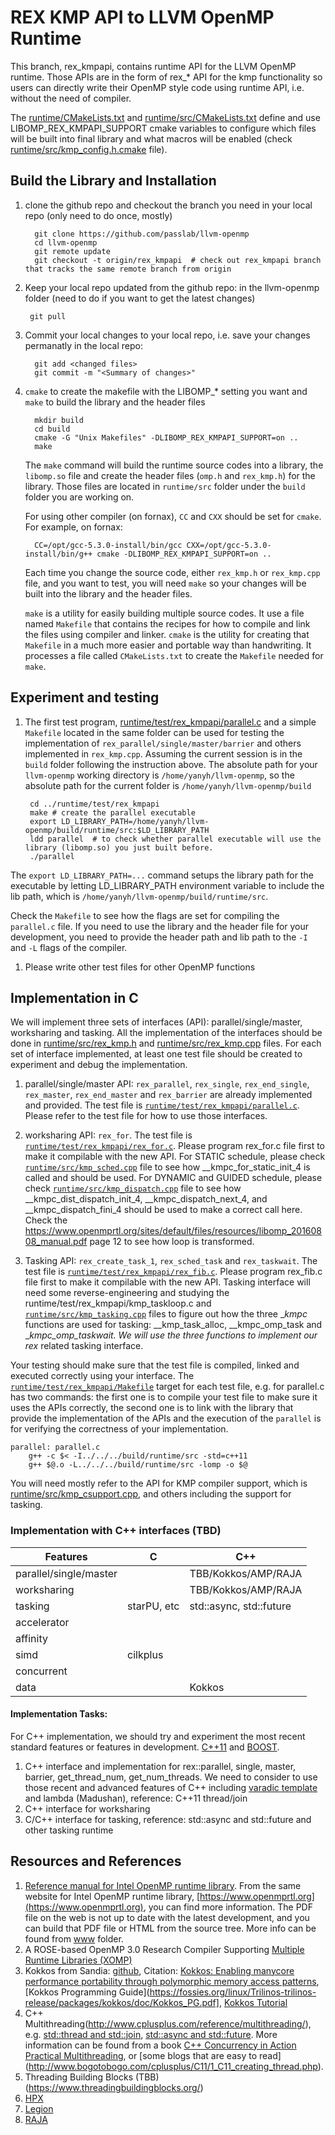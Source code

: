 # REX KMP API to LLVM OpenMP Runtime
This branch, rex_kmpapi, contains runtime API for the LLVM OpenMP runtime. 
Those APIs are in the form of rex_* API for the kmp functionality so users can directly 
  write their OpenMP style code using runtime API, i.e. without the need of compiler.

The [runtime/CMakeLists.txt](runtime/CMakeLists.txt) and [runtime/src/CMakeLists.txt](runtime/src/CMakeLists.txt) 
define and use LIBOMP_REX_KMPAPI_SUPPORT cmake variables to configure which files will be built into final library 
and what macros will be enabled (check [runtime/src/kmp_config.h.cmake](runtime/src/kmp_config.h.cmake) file). 

## Build the Library and Installation
  1. clone the github repo and checkout the branch you need in your local repo (only need to do once, mostly)
  
           git clone https://github.com/passlab/llvm-openmp 
           cd llvm-openmp
           git remote update
           git checkout -t origin/rex_kmpapi  # check out rex_kmpapi branch that tracks the same remote branch from origin
	   
  1. Keep your local repo updated from the github repo: in the llvm-openmp folder (need to do if you want to get the latest changes)
  
          git pull
	   
  1. Commit your local changes to your local repo, i.e. save your changes permanatly in the local repo:
   
           git add <changed files>
           git commit -m "<Summary of changes>"
	  
  1. `cmake` to create the makefile with the LIBOMP_* setting you want and `make` to build the library and the header files
  
           mkdir build
           cd build
           cmake -G "Unix Makefiles" -DLIBOMP_REX_KMPAPI_SUPPORT=on ..
           make
           
     The `make` command will build the runtime source codes into a library, the `libomp.so` file and create the header files (`omp.h` and `rex_kmp.h`) for the library. Those files are located in `runtime/src` folder under the `build` folder you are working on. 
           
     For using other compiler (on fornax), `CC` and `CXX` should be set for `cmake`. For example, on fornax: 
      
           CC=/opt/gcc-5.3.0-install/bin/gcc CXX=/opt/gcc-5.3.0-install/bin/g++ cmake -DLIBOMP_REX_KMPAPI_SUPPORT=on ..
           
     Each time you change the source code, either `rex_kmp.h` or `rex_kmp.cpp` file, and you want to test, you will need `make` so your 
     changes will be built into the library and the header files. 
     
     `make` is a utility for easily building multiple source codes. It use a file named `Makefile` that contains the recipes for how to compile and link the files using compiler and linker. `cmake` is the utility for creating that `Makefile` in a much more easier and portable way than handwriting. It processes a file called `CMakeLists.txt` to create the `Makefile` needed for `make`. 
    
 ## Experiment and testing 
   1. The first test program, [runtime/test/rex_kmpapi/parallel.c](runtime/test/rex_kmpapi/parallel.c) and a simple `Makefile` located in the same folder can be used for testing the implementation of `rex_parallel/single/master/barrier` and others implemented in `rex_kmp.cpp`. Assuming the current session is in the `build` folder following the instruction above. The absolute path for your `llvm-openmp` working directory is `/home/yanyh/llvm-openmp`, so the absolute path for the current folder is `/home/yanyh/llvm-openmp/build`
   
           cd ../runtime/test/rex_kmpapi
           make # create the parallel executable
           export LD_LIBRARY_PATH=/home/yanyh/llvm-openmp/build/runtime/src:$LD_LIBRARY_PATH
           ldd parallel  # to check whether parallel executable will use the library (libomp.so) you just built before. 
           ./parallel
   
   The `export LD_LIBRARY_PATH=...` command setups the library path for the executable by letting LD_LIBRARY_PATH environment variable to include the lib path, which is `/home/yanyh/llvm-openmp/build/runtime/src`. 
     
   Check the `Makefile` to see how the flags are set for compiling the `parallel.c` file. If you need to use the library and the header file for your development, you need to provide the header path and lib path to the `-I` and `-L` flags of the compiler.
     
   1. Please write other test files for other OpenMP functions

## Implementation in C
We will implement three sets of interfaces (API): parallel/single/master, worksharing and tasking. All the implementation of the interfaces should be done in [runtime/src/rex_kmp.h](runtime/src/rex_kmp.h) and [runtime/src/rex_kmp.cpp](runtime/src/rex_kmp.cpp) files. For each set of interface implemented, at least one test file should be created to experiment and debug the implementation. 
  1. parallel/single/master API: `rex_parallel`, `rex_single`, `rex_end_single`, `rex_master`, `rex_end_master` and `rex_barrier` 
     are already implemented and provided. The test file is [`runtime/test/rex_kmpapi/parallel.c`](runtime/test/rex_kmpapi/parallel.c). 
     Please refer to the test file for how to use those interfaces. 
     
  1. worksharing API: `rex_for`. The test file is [`runtime/test/rex_kmpapi/rex_for.c`](runtime/test/rex_kmpapi/rex_for.c). 
     Please program rex_for.c file first to make it compilable with the new API. For STATIC schedule, please check [`runtime/src/kmp_sched.cpp`](runtime/src/kmp_sched.cpp) file to
     see how __kmpc_for_static_init_4 is called and should be used. For DYNAMIC and GUIDED schedule, please check
     [`runtime/src/kmp_dispatch.cpp`](runtime/src/kmp_dispatch.cpp) file to see how __kmpc_dist_dispatch_init_4, __kmpc_dispatch_next_4, and __kmpc_dispatch_fini_4 should be used to make a correct call here. Check the https://www.openmprtl.org/sites/default/files/resources/libomp_20160808_manual.pdf page 12 to see how loop is transformed. 
     
  1. Tasking API: `rex_create_task_1`, `rex_sched_task` and `rex_taskwait`. The test file is [`runtime/test/rex_kmpapi/rex_fib.c`](runtime/test/rex_kmpapi/rex_fib.c). Please program rex_fib.c file first to make it compilable with the new API. Tasking interface will need some reverse-engineering and studying the runtime/test/rex_kmpapi/kmp_taskloop.c and [`runtime/src/kmp_tasking.cpp`](runtime/src/kmp_tasking.cpp) files to figure out how the three __kmpc_ functions are used for tasking: __kmp_task_alloc, __kmpc_omp_task and __kmpc_omp_taskwait. We will use the three functions to implement our rex_ related tasking interface.
      
Your testing should make sure that the test file is compiled, linked and executed correctly using your interface. The [`runtime/test/rex_kmpapi/Makefile`](runtime/test/rex_kmpapi/Makefile) target for each test file, e.g. for parallel.c has two commands: the first one is to compile your test file to make sure it uses the APIs correctly, the second one is to link with the library that provide the implementation of the APIs and the execution of the `parallel` is for verifying the correctness of your implementation. 

````
parallel: parallel.c
	g++ -c $< -I../../../build/runtime/src -std=c++11
	g++ $@.o -L../../../build/runtime/src -lomp -o $@
````
  
  You will need mostly refer to the API for KMP compiler support, which is [runtime/src/kmp_csupport.cpp](runtime/src/kmp_csupport.cpp), and others including the support for tasking. 
  
  
### Implementation with C++ interfaces (TBD)

| Features               | C           | C++                     |
|------------------------|-------------|-------------------------|
| parallel/single/master |             | TBB/Kokkos/AMP/RAJA     |
| worksharing            |             | TBB/Kokkos/AMP/RAJA     |
| tasking                | starPU, etc | std::async, std::future |
| accelerator            |             |                         |
| affinity               |             |                         |
| simd                   | cilkplus    |                         |
| concurrent             |             |                         |
| data                   |             | Kokkos                  |
  
#### Implementation Tasks:
For C++ implementation, we should try and experiment the most recent standard features or features in development. [C++11](https://en.wikipedia.org/wiki/C%2B%2B11) and [BOOST](http://www.boost.org/doc/libs/). 
1. C++ interface and implementation for rex::parallel, single, master, barrier, get_thread_num, get_num_threads. We need to consider to use those recent and advanced features of C++ including [varadic template](https://eli.thegreenplace.net/2014/variadic-templates-in-c/) and lambda (Madushan), reference: C++11 thread/join
1. C++ interface for worksharing
1. C/C++ interface for tasking, reference: std::async and std::future and other tasking runtime

## Resources and References
  1. [Reference manual for Intel OpenMP runtime library](https://www.openmprtl.org/sites/default/files/resources/libomp_20160808_manual.pdf). From the same website for Intel OpenMP runtime library, [https://www.openmprtl.org](https://www.openmprtl.org), you can find more information. The PDF file on the web is not up to date
  with the latest development, and you can build that PDF file or HTML from the source tree. More info can be found from [www](www) folder. 
  1. A ROSE-based OpenMP 3.0 Research Compiler Supporting [Multiple Runtime Libraries (XOMP)](http://rosecompiler.org/ROSE_ResearchPapers/2010-06-AROSEBasedOpenMP3.0ResearchCompiler-IWOMP.pdf)
  1. Kokkos from Sandia: [github](https://github.com/kokkos), Citation: [Kokkos: Enabling manycore performance portability through polymorphic memory access patterns](http://www.sciencedirect.com/science/article/pii/S0743731514001257), [Kokkos Programming Guide](https://fossies.org/linux/Trilinos-trilinos-release/packages/kokkos/doc/Kokkos_PG.pdf], [Kokkos Tutorial](https://github.com/kokkos/kokkos-tutorials)
  1. C++ Multithreading(http://www.cplusplus.com/reference/multithreading/), e.g. [std::thread and std::join](http://www.cplusplus.com/reference/thread/thread/), [std::async and std::future](http://www.cplusplus.com/reference/future/). More information can be found from a book [C++ Concurrency in Action
Practical Multithreading](https://livebook.manning.com/#!/book/c-plus-plus-concurrency-in-action), or [some blogs that are easy to read]
(http://www.bogotobogo.com/cplusplus/C11/1_C11_creating_thread.php).
  1. Threading Building Blocks (TBB)(https://www.threadingbuildingblocks.org/)
  1. [HPX](https://github.com/STEllAR-GROUP/hpx)
  1. [Legion](http://legion.stanford.edu/)
  1. [RAJA](https://github.com/LLNL/RAJA)
